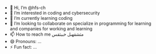 - 👋 Hi, I’m @hfs-ch
- 👀 I’m interested in coding and cybersecurity
- 🌱 I’m currently learning coding
- 💞️ I’m looking to collaborate on specialize in programming for learning and companies for working and learning
- 📫 How to reach me مثشقهىل خببثقس
- 😄 Pronouns: ...
- ⚡ Fun fact: ...

<!---
hfs-ch/hfs-ch is a ✨ special ✨ repository because its `README.md` (this file) appears on your GitHub profile.
You can click the Preview link to take a look at your changes.
--->
